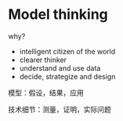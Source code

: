# Model thinking

why?

- intelligent citizen of the world
- clearer thinker
- understand and use data
- decide, strategize and design

模型：假设，结果，应用

技术细节：测量，证明，实际问题